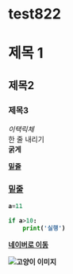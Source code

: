 # test822
# 제목 1
## 제목2
### 제목3

*이택릭체* <br>
한 줄 내리기<br>
<b>굵게</b> <b>

<u>밑줄</u><br>

### <u>밑줄</u>

```python
a=11

if a>10:
    print('실행')
```

[네이버로 이동](https://www.naver.com/) <br>

![고양이 이미지](image.png)
